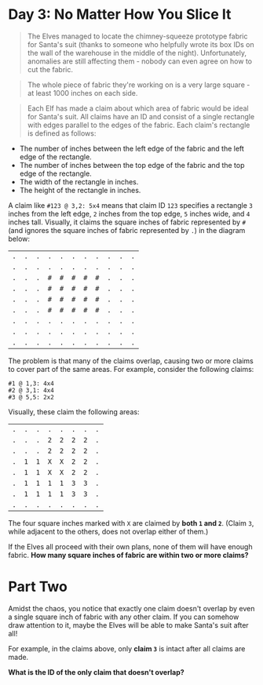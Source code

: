 # Day 3: No Matter How You Slice It

> The Elves managed to locate the chimney-squeeze prototype fabric for Santa's suit (thanks to someone who helpfully wrote its box IDs on the wall of the warehouse in the middle of the night). Unfortunately, anomalies are still affecting them - nobody can even agree on how to cut the fabric.

> The whole piece of fabric they're working on is a very large square - at least 1000 inches on each side.

> Each Elf has made a claim about which area of fabric would be ideal for Santa's suit. All claims have an ID and consist of a single rectangle with edges parallel to the edges of the fabric. Each claim's rectangle is defined as follows:

- The number of inches between the left edge of the fabric and the left edge of the rectangle.
- The number of inches between the top edge of the fabric and the top edge of the rectangle.
- The width of the rectangle in inches.
- The height of the rectangle in inches.

A claim like `#123 @ 3,2: 5x4` means that claim ID `123` specifies a rectangle `3` inches from the left edge, `2` inches from the top edge, `5` inches wide, and `4` inches tall. Visually, it claims the square inches of fabric represented by `#` (and ignores the square inches of fabric represented by `.`) in the diagram below:

|     |     |     |     |     |     |     |     |     |     |     |
| --- | --- | --- | --- | --- | --- | --- | --- | --- | --- | --- |
| `.` | `.` | `.` | `.` | `.` | `.` | `.` | `.` | `.` | `.` | `.` |
| `.` | `.` | `.` | `.` | `.` | `.` | `.` | `.` | `.` | `.` | `.` |
| `.` | `.` | `.` | `#` | `#` | `#` | `#` | `#` | `.` | `.` | `.` |
| `.` | `.` | `.` | `#` | `#` | `#` | `#` | `#` | `.` | `.` | `.` |
| `.` | `.` | `.` | `#` | `#` | `#` | `#` | `#` | `.` | `.` | `.` |
| `.` | `.` | `.` | `#` | `#` | `#` | `#` | `#` | `.` | `.` | `.` |
| `.` | `.` | `.` | `.` | `.` | `.` | `.` | `.` | `.` | `.` | `.` |
| `.` | `.` | `.` | `.` | `.` | `.` | `.` | `.` | `.` | `.` | `.` |
| `.` | `.` | `.` | `.` | `.` | `.` | `.` | `.` | `.` | `.` | `.` |

The problem is that many of the claims overlap, causing two or more claims to cover part of the same areas. For example, consider the following claims:

```
#1 @ 1,3: 4x4
#2 @ 3,1: 4x4
#3 @ 5,5: 2x2
```

Visually, these claim the following areas:

|     |     |     |     |     |     |     |     |
| --- | --- | --- | --- | --- | --- | --- | --- |
| `.` | `.` | `.` | `.` | `.` | `.` | `.` | `.` |
| `.` | `.` | `.` | `2` | `2` | `2` | `2` | `.` |
| `.` | `.` | `.` | `2` | `2` | `2` | `2` | `.` |
| `.` | `1` | `1` | `X` | `X` | `2` | `2` | `.` |
| `.` | `1` | `1` | `X` | `X` | `2` | `2` | `.` |
| `.` | `1` | `1` | `1` | `1` | `3` | `3` | `.` |
| `.` | `1` | `1` | `1` | `1` | `3` | `3` | `.` |
| `.` | `.` | `.` | `.` | `.` | `.` | `.` | `.` |

The four square inches marked with `X` are claimed by **both `1` and `2`**. (Claim `3`, while adjacent to the others, does not overlap either of them.)

If the Elves all proceed with their own plans, none of them will have enough fabric. **How many square inches of fabric are within two or more claims?**

# Part Two

Amidst the chaos, you notice that exactly one claim doesn't overlap by even a single square inch of fabric with any other claim. If you can somehow draw attention to it, maybe the Elves will be able to make Santa's suit after all!

For example, in the claims above, only **claim `3`** is intact after all claims are made.

**What is the ID of the only claim that doesn't overlap?**
